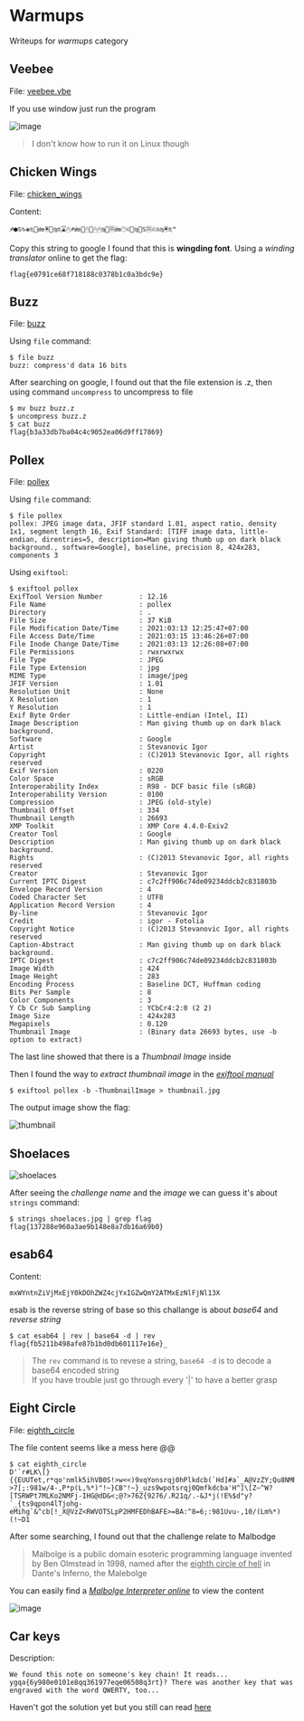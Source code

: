 # Warmups
Writeups for *warmups* category

## Veebee
File: [<ins>veebee.vbe</ins>](./files/veebee.vbe)

If you use window just run the program

![image](https://user-images.githubusercontent.com/80664686/111112180-4ab49480-8592-11eb-945f-53de84f53ef0.png)
>I don't know how to run it on Linux though

## Chicken Wings
File: [<ins>chicken_wings</ins>](./files/chicken_wings)

Content:
```
♐●♋♑❀♏📁🖮🖲📂♍♏⌛🖰♐🖮📂🖰📂🖰🖰♍📁🗏🖮🖰♌📂♍📁♋🗏♌♎♍🖲♏❝
```

Copy this string to google I found that this is **wingding font**. Using a *winding translator* online to get the flag:
```
flag{e0791ce68f718188c0378b1c0a3bdc9e}
```

## Buzz
File: [<ins>buzz</ins>](./files/buzz)

Using `file` command:
```
$ file buzz
buzz: compress'd data 16 bits
```
After searching on google, I found out that the file extension is .z, then using command `uncompress` to uncompress to file
```
$ mv buzz buzz.z
$ uncompress buzz.z
$ cat buzz
flag{b3a33db7ba04c4c9052ea06d9ff17869}
```

## Pollex
File: [<ins>pollex</ins>](./files/pollex)

Using `file` command:
```
$ file pollex
pollex: JPEG image data, JFIF standard 1.01, aspect ratio, density 1x1, segment length 16, Exif Standard: [TIFF image data, little-endian, direntries=5, description=Man giving thumb up on dark black background., software=Google], baseline, precision 8, 424x283, components 3
```

Using `exiftool`:
```
$ exiftool pollex                                                                                           
ExifTool Version Number         : 12.16
File Name                       : pollex
Directory                       : .
File Size                       : 37 KiB
File Modification Date/Time     : 2021:03:13 12:25:47+07:00
File Access Date/Time           : 2021:03:15 13:46:26+07:00
File Inode Change Date/Time     : 2021:03:13 12:26:08+07:00
File Permissions                : rwxrwxrwx
File Type                       : JPEG
File Type Extension             : jpg
MIME Type                       : image/jpeg
JFIF Version                    : 1.01
Resolution Unit                 : None
X Resolution                    : 1
Y Resolution                    : 1
Exif Byte Order                 : Little-endian (Intel, II)
Image Description               : Man giving thumb up on dark black background.
Software                        : Google
Artist                          : Stevanovic Igor
Copyright                       : (C)2013 Stevanovic Igor, all rights reserved
Exif Version                    : 0220
Color Space                     : sRGB
Interoperability Index          : R98 - DCF basic file (sRGB)
Interoperability Version        : 0100
Compression                     : JPEG (old-style)
Thumbnail Offset                : 334
Thumbnail Length                : 26693
XMP Toolkit                     : XMP Core 4.4.0-Exiv2
Creator Tool                    : Google
Description                     : Man giving thumb up on dark black background.
Rights                          : (C)2013 Stevanovic Igor, all rights reserved
Creator                         : Stevanovic Igor
Current IPTC Digest             : c7c2ff906c74de09234ddcb2c831803b
Envelope Record Version         : 4
Coded Character Set             : UTF8
Application Record Version      : 4
By-line                         : Stevanovic Igor
Credit                          : igor - Fotolia
Copyright Notice                : (C)2013 Stevanovic Igor, all rights reserved
Caption-Abstract                : Man giving thumb up on dark black background.
IPTC Digest                     : c7c2ff906c74de09234ddcb2c831803b
Image Width                     : 424
Image Height                    : 283
Encoding Process                : Baseline DCT, Huffman coding
Bits Per Sample                 : 8
Color Components                : 3
Y Cb Cr Sub Sampling            : YCbCr4:2:0 (2 2)
Image Size                      : 424x283
Megapixels                      : 0.120
Thumbnail Image                 : (Binary data 26693 bytes, use -b option to extract)
```

The last line showed that there is a *Thumbnail Image* inside

Then I found the way to *extract thumbnail image* in the [*exiftool manual*](https://exiftool.org/exiftool_pod.html)

```
$ exiftool pollex -b -ThumbnailImage > thumbnail.jpg
```

The output image show the flag:

![thumbnail](https://user-images.githubusercontent.com/80664686/111123908-78a1d500-85a2-11eb-979d-576d71c2f422.jpg)

## Shoelaces

![shoelaces](https://user-images.githubusercontent.com/80664686/111125122-d97ddd00-85a3-11eb-9234-464f20039cf0.jpg)

After seeing the *challenge name* and the *image* we can guess it's about `strings` command:

```
$ strings shoelaces.jpg | grep flag                                                                             
flag{137288e960a3ae9b148e8a7db16a69b0}
```

## esab64

Content:
```
mxWYntnZiVjMxEjY0kDOhZWZ4cjYxIGZwQmY2ATMxEzNlFjNl13X
```
esab is the reverse string of base so this challange is about *base64* and *reverse string*
```
$ cat esab64 | rev | base64 -d | rev
flag{fb5211b498afe87b1bd0db601117e16e}_
```
> The `rev` command is to revese a string, `base64 -d` is to decode a base64 encoded string </br>
> If you have trouble just go through every '|' to have a better grasp

## Eight Circle
File: [<ins>eighth_circle</ins>](./files/eighth_circle)

The file content seems like a mess here @@
```
$ cat eighth_circle
D'`r#LK\[}{{EUUTet,r*qo'nmlk5ihVB0S!>w<<)9xqYonsrqj0hPlkdcb(`Hd]#a`_A@VzZY;Qu8NMRQJn1MLKJCg*)ED=a$:?>7[;:981w/4-,P*p(L,%*)"!~}CB"!~}_uzs9wpotsrqj0Qmfkdcba'H^]\[Z~^W?[TSRWPt7MLKo2NMFj-IHG@dD&<;@?>76Z{9276/.R21q/.-&J*j(!E%$d"y?`_{ts9qpon4lTjohg-eMihg`&^cb[!_X@VzZ<RWVOTSLpP2HMFEDhBAFE>=BA:^8=6;:981Uvu-,10/(Lm%*)(!~D1
```
After some searching, I found out that the challenge relate to Malbodge
>Malbolge is a public domain esoteric programming language invented by Ben Olmstead in 1998, named after the <ins>eighth circle of hell</ins> in Dante's Inferno, the Malebolge

You can easily find a [*Malbolge Interpreter online*](http://malbolge.doleczek.pl/) to view the content

![image](https://user-images.githubusercontent.com/80664686/111242633-260ff980-8632-11eb-924b-21a1f295dc6e.png)

## Car keys

Description:
```
We found this note on someone's key chain! It reads... ygqa{6y980e0101e8qq361977eqe06508q3rt}? There was another key that was engraved with the word QWERTY, too...
```

Haven't got the solution yet but you still can read [here](https://github.com/xnomas/Nahamcon-2021-Writeups/tree/main/The_warmups)
